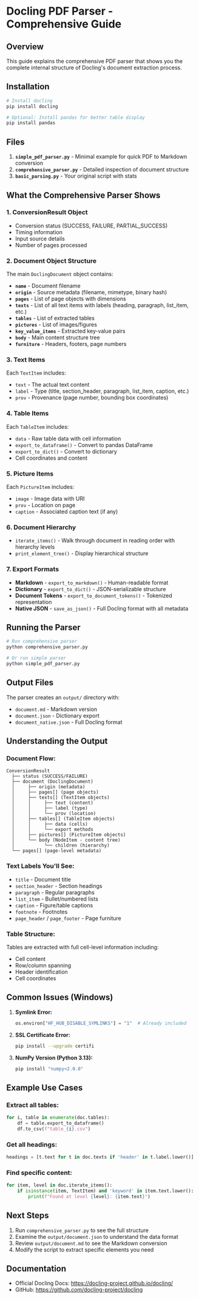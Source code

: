 # Docling PDF Parser - Comprehensive Guide

## Overview

This guide explains the comprehensive PDF parser that shows you the complete internal structure of Docling's document extraction process.

## Installation

```bash
# Install docling
pip install docling

# Optional: Install pandas for better table display
pip install pandas
```

## Files

1. **`simple_pdf_parser.py`** - Minimal example for quick PDF to Markdown conversion
2. **`comprehensive_parser.py`** - Detailed inspection of document structure
3. **`basic_parsing.py`** - Your original script with stats

## What the Comprehensive Parser Shows

### 1. **ConversionResult Object**
- Conversion status (SUCCESS, FAILURE, PARTIAL_SUCCESS)
- Timing information
- Input source details
- Number of pages processed

### 2. **Document Object Structure**
The main `DoclingDocument` object contains:
- **`name`** - Document filename
- **`origin`** - Source metadata (filename, mimetype, binary hash)
- **`pages`** - List of page objects with dimensions
- **`texts`** - List of all text items with labels (heading, paragraph, list_item, etc.)
- **`tables`** - List of extracted tables
- **`pictures`** - List of images/figures
- **`key_value_items`** - Extracted key-value pairs
- **`body`** - Main content structure tree
- **`furniture`** - Headers, footers, page numbers

### 3. **Text Items**
Each `TextItem` includes:
- `text` - The actual text content
- `label` - Type (title, section_header, paragraph, list_item, caption, etc.)
- `prov` - Provenance (page number, bounding box coordinates)

### 4. **Table Items**
Each `TableItem` includes:
- `data` - Raw table data with cell information
- `export_to_dataframe()` - Convert to pandas DataFrame
- `export_to_dict()` - Convert to dictionary
- Cell coordinates and content

### 5. **Picture Items**
Each `PictureItem` includes:
- `image` - Image data with URI
- `prov` - Location on page
- `caption` - Associated caption text (if any)

### 6. **Document Hierarchy**
- `iterate_items()` - Walk through document in reading order with hierarchy levels
- `print_element_tree()` - Display hierarchical structure

### 7. **Export Formats**
- **Markdown** - `export_to_markdown()` - Human-readable format
- **Dictionary** - `export_to_dict()` - JSON-serializable structure
- **Document Tokens** - `export_to_document_tokens()` - Tokenized representation
- **Native JSON** - `save_as_json()` - Full Docling format with all metadata

## Running the Parser

```bash
# Run comprehensive parser
python comprehensive_parser.py

# Or run simple parser
python simple_pdf_parser.py
```

## Output Files

The parser creates an `output/` directory with:
- `document.md` - Markdown version
- `document.json` - Dictionary export
- `document_native.json` - Full Docling format

## Understanding the Output

### Document Flow:

```
ConversionResult
  ├── status (SUCCESS/FAILURE)
  ├── document (DoclingDocument)
  │     ├── origin (metadata)
  │     ├── pages[] (page objects)
  │     ├── texts[] (TextItem objects)
  │     │     ├── text (content)
  │     │     ├── label (type)
  │     │     └── prov (location)
  │     ├── tables[] (TableItem objects)
  │     │     ├── data (cells)
  │     │     └── export methods
  │     ├── pictures[] (PictureItem objects)
  │     └── body (NodeItem - content tree)
  │           └── children (hierarchy)
  └── pages[] (page-level metadata)
```

### Text Labels You'll See:
- `title` - Document title
- `section_header` - Section headings
- `paragraph` - Regular paragraphs
- `list_item` - Bullet/numbered lists
- `caption` - Figure/table captions
- `footnote` - Footnotes
- `page_header` / `page_footer` - Page furniture

### Table Structure:
Tables are extracted with full cell-level information including:
- Cell content
- Row/column spanning
- Header identification
- Cell coordinates

## Common Issues (Windows)

1. **Symlink Error:**
   ```python
   os.environ["HF_HUB_DISABLE_SYMLINKS"] = "1"  # Already included
   ```

2. **SSL Certificate Error:**
   ```bash
   pip install --upgrade certifi
   ```

3. **NumPy Version (Python 3.13):**
   ```bash
   pip install "numpy<2.0.0"
   ```

## Example Use Cases

### Extract all tables:
```python
for i, table in enumerate(doc.tables):
    df = table.export_to_dataframe()
    df.to_csv(f"table_{i}.csv")
```

### Get all headings:
```python
headings = [t.text for t in doc.texts if 'header' in t.label.lower()]
```

### Find specific content:
```python
for item, level in doc.iterate_items():
    if isinstance(item, TextItem) and 'keyword' in item.text.lower():
        print(f"Found at level {level}: {item.text}")
```

## Next Steps

1. Run `comprehensive_parser.py` to see the full structure
2. Examine the `output/document.json` to understand the data format
3. Review `output/document.md` to see the Markdown conversion
4. Modify the script to extract specific elements you need

## Documentation

- Official Docling Docs: https://docling-project.github.io/docling/
- GitHub: https://github.com/docling-project/docling
